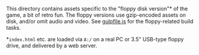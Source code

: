 This directory contains assets specific to the "floppy disk version"* of the game, a bit of retro fun.
The floppy versions use gzip-encoded assets on disk, and/or omit audio and video.
See [gulpfile.js](../../gulpfile.js) for the floppy-related build tasks.

*`index.html` etc. are loaded via `A:/` on a real PC or 3.5" USB-type floppy drive, and delivered by a web server.